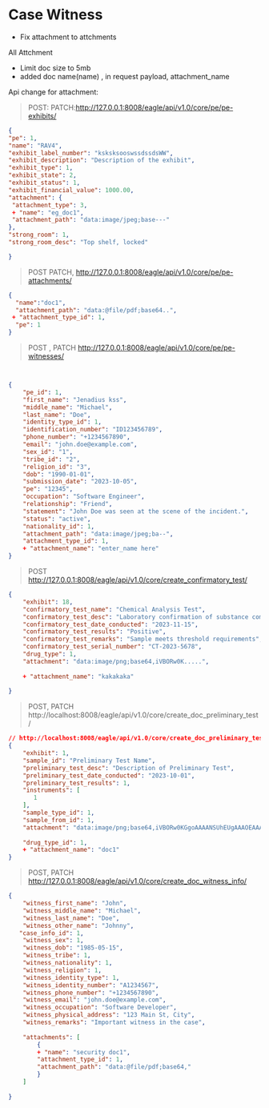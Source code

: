 # Case Witness
  - Fix attachment to attchments

All Attchment
  - Limit doc size to 5mb
  - added doc name(name) , in request payload, attachment_name

  Api change for attachment:
 > POST:
 > PATCH:http://127.0.0.1:8008/eagle/api/v1.0/core/pe/pe-exhibits/

   ```json
 {
  "pe": 1,
  "name": "RAV4",
  "exhibit_label_number": "ksksksooswssdssdsWW",
  "exhibit_description": "Description of the exhibit",
  "exhibit_type": 1,
  "exhibit_state": 2,
  "exhibit_status": 1,
  "exhibit_financial_value": 1000.00,
  "attachment": {
    "attachment_type": 3,
    + "name": "eg_doc1",
    "attachment_path": "data:image/jpeg;base---"
  },
  "strong_room": 1,
  "strong_room_desc": "Top shelf, locked"

}
```
> POST PATCH, http://127.0.0.1:8008/eagle/api/v1.0/core/pe/pe-attachments/
```json
{
  "name":"doc1",
  "attachment_path": "data:@file/pdf;base64..",
 + "attachment_type_id": 1,
  "pe": 1
}
```
>POST , PATCH http://127.0.0.1:8008/eagle/api/v1.0/core/pe/pe-witnesses/
>
```json


{
    "pe_id": 1,
    "first_name": "Jenadius kss",
    "middle_name": "Michael",
    "last_name": "Doe",
    "identity_type_id": 1,
    "identification_number": "ID123456789",
    "phone_number": "+1234567890",
    "email": "john.doe@example.com",
    "sex_id": "1",
    "tribe_id": "2",
    "religion_id": "3",
    "dob": "1990-01-01",
    "submission_date": "2023-10-05",
    "pe": "12345",
    "occupation": "Software Engineer",
    "relationship": "Friend",
    "statement": "John Doe was seen at the scene of the incident.",
    "status": "active",
    "nationality_id": 1,
    "attachment_path": "data:image/jpeg;ba--",
    "attachment_type_id": 1,
    + "attachment_name": "enter_name here"
}

```
> POST http://127.0.0.1:8008/eagle/api/v1.0/core/create_confirmatory_test/
>
```json
{
    "exhibit": 18,
    "confirmatory_test_name": "Chemical Analysis Test",
    "confirmatory_test_desc": "Laboratory confirmation of substance composition",
    "confirmatory_test_date_conducted": "2023-11-15",
    "confirmatory_test_results": "Positive",
    "confirmatory_test_remarks": "Sample meets threshold requirements",
    "confirmatory_test_serial_number": "CT-2023-5678",
    "drug_type": 1,
    "attachment": "data:image/png;base64,iVBORw0K.....",
       
    + "attachment_name": "kakakaka"
    
}
```

> POST, PATCH  http://localhost:8008/eagle/api/v1.0/core/create_doc_preliminary_test/
```json
// http://localhost:8008/eagle/api/v1.0/core/create_doc_preliminary_test/
{
    "exhibit": 1,
    "sample_id": "Preliminary Test Name",
    "preliminary_test_desc": "Description of Preliminary Test",
    "preliminary_test_date_conducted": "2023-10-01",
    "preliminary_test_results": 1,
    "instruments": [
       1
    ],
    "sample_type_id": 1,
    "sample_from_id": 1,
    "attachment": "data:image/png;base64,iVBORw0KGgoAAAANSUhEUgAAAOEAAADhCAMAAAAJbSJIAAAAzFBMVEX///8VFRUZGRk2NjYbGxszMzMfHx8YGBg",
 
    "drug_type_id": 1,
    + "attachment_name": "doc1"
}
```
>POST, PATCH http://127.0.0.1:8008/eagle/api/v1.0/core/create_doc_witness_info/
>
```json
{
    "witness_first_name": "John",
    "witness_middle_name": "Michael",
    "witness_last_name": "Doe",
    "witness_other_name": "Johnny",
   "case_info_id": 1,
    "witness_sex": 1,  
    "witness_dob": "1985-05-15",
    "witness_tribe": 1,  
    "witness_nationality": 1, 
    "witness_religion": 1,  
    "witness_identity_type": 1, 
    "witness_identity_number": "A1234567",
    "witness_phone_number": "+1234567890",
    "witness_email": "john.doe@example.com",
    "witness_occupation": "Software Developer",
    "witness_physical_address": "123 Main St, City",
    "witness_remarks": "Important witness in the case",
   
    "attachments": [
        {
        + "name": "security doc1",
        "attachment_type_id": 1,
        "attachment_path": "data:@file/pdf;base64,"
        }
    ]  
   
}

```

    

  
